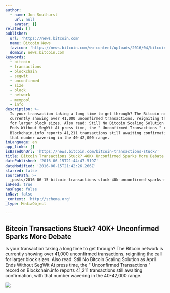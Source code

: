 ```yaml
---
author:
  - name: Jon Southurst
    url: null
    avatar: {}
related: []
publisher:
  url: 'https://news.bitcoin.com'
  name: Bitcoin News
  favicon: 'https://news.bitcoin.com/wp-content/uploads/2016/04/bitcoin_fav.png'
  domain: news.bitcoin.com
keywords:
  - bitcoin
  - transactions
  - blockchain
  - segwit
  - unconfirmed
  - size
  - block
  - network
  - mempool
  - info
description: >-
  Is your transaction taking a long time to get through? The Bitcoin network is
  currently showing over 41,000 unconfirmed transactions, reigniting the call
  for larger block sizes. Also read: Still No Bitcoin Scaling Solution as April
  Ends Without SegWit At press time, the " Unconfirmed Transactions " record on
  Blockchain.info reports 41,211 transactions still awaiting confirmation, with
  that number wavering in the 40-42,000 range.
inLanguage: en
app_links: []
isBasedOnUrl: 'https://news.bitcoin.com/bitcoin-transactions-stuck/'
title: Bitcoin Transactions Stuck? 40K+ Unconfirmed Sparks More Debate
datePublished: '2016-06-15T21:44:47.519Z'
dateModified: '2016-06-15T21:42:26.266Z'
starred: false
sourcePath: >-
  _posts/2016-06-15-bitcoin-transactions-stuck-40k-unconfirmed-sparks-more-deb.md
inFeed: true
hasPage: false
inNav: false
_context: 'http://schema.org'
_type: MediaObject

---
```

<article style=""><h1>Bitcoin Transactions Stuck? 40K+ Unconfirmed Sparks More Debate</h1><p>Is your transaction taking a long time to get through? The Bitcoin network is currently showing over 41,000 unconfirmed transactions, reigniting the call for larger block sizes. Also read: Still No Bitcoin Scaling Solution as April Ends Without SegWit At press time, the " Unconfirmed Transactions " record on Blockchain.info reports 41,211 transactions still awaiting confirmation, with that number wavering in the 40-42,000 range.</p><img src="https://news.bitcoin.com/wp-content/uploads/2016/06/Broken-chain.jpg" /></article>